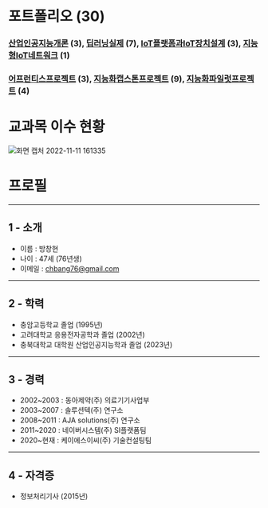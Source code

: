 # 포트폴리오 (30)
### [산업인공지능개론](https://github.com/acebang76/Introduction-to-Industrial-AI) (3), [딥러닝실제](https://github.com/acebang76/Deep-learning-practice) (7), [IoT플랫폼과IoT장치설계](https://github.com/acebang76/IoT-platform-and-IoT-device-design) (3), [지능형IoT네트워크](https://github.com/acebang76/intelligent-IoT-network) (1)

### [어프런티스프로젝트](https://github.com/acebang76/apprentice_project) (3), [지능화캡스톤프로젝트](https://github.com/acebang76/capstone_project) (9), [지능화파일럿프로젝트](https://github.com/acebang76/Intelligent-Pilot-Project) (4)


# 교과목 이수 현황
![화면 캡처 2022-11-11 161335](https://user-images.githubusercontent.com/79088025/201286549-8bd0f29e-7c0f-47f5-912f-ee02a0fc66ff.png)


# 프로필

--------
1 - 소개
--------
 - 이름 : 방창현
 - 나이 : 47세 (76년생)
 - 이메일 : chbang76@gmail.com
--------
2 - 학력
--------
 - 충암고등학교 졸업 (1995년)
 - 고려대학교 응용전자공학과 졸업 (2002년)
 - 충북대학교 대학원 산업인공지능학과 졸업 (2023년)
---------
3 - 경력
---------
 - 2002~2003 : 동아제약(주) 의료기기사업부
 - 2003~2007 : 솔루션텍(주) 연구소
 - 2008~2011 : AJA solutions(주) 연구소
 - 2011~2020 : 네이버시스템(주) SI플랫폼팀
 - 2020~현재 : 케이에스이씨(주) 기술컨설팅팀
---------
4 - 자격증
---------
 - 정보처리기사 (2015년)
